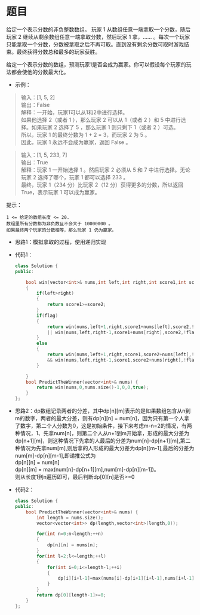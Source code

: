 # 题目
给定一个表示分数的非负整数数组。 玩家 1 从数组任意一端拿取一个分数，随后玩家 2 继续从剩余数组任意一端拿取分数，然后玩家 1 拿，…… 。每次一个玩家只能拿取一个分数，分数被拿取之后不再可取。直到没有剩余分数可取时游戏结束。最终获得分数总和最多的玩家获胜。

给定一个表示分数的数组，预测玩家1是否会成为赢家。你可以假设每个玩家的玩法都会使他的分数最大化。

 

* 示例：

>输入：[1, 5, 2]<br>
输出：False<br>
解释：一开始，玩家1可以从1和2中进行选择。<br>
如果他选择 2（或者 1 ），那么玩家 2 可以从 1（或者 2 ）和 5 中进行选择。如果玩家 2 选择了 5 ，那么玩家 1 则只剩下 1（或者 2 ）可选。<br>
所以，玩家 1 的最终分数为 1 + 2 = 3，而玩家 2 为 5 。<br>
因此，玩家 1 永远不会成为赢家，返回 False 。

>输入：[1, 5, 233, 7]<br>
输出：True<br>
解释：玩家 1 一开始选择 1 。然后玩家 2 必须从 5 和 7 中进行选择。无论玩家 2 选择了哪个，玩家 1 都可以选择 233 。<br>
     最终，玩家 1（234 分）比玩家 2（12 分）获得更多的分数，所以返回 True，表示玩家 1 可以成为赢家。

 

提示：

    1 <= 给定的数组长度 <= 20.
    数组里所有分数都为非负数且不会大于 10000000 。
    如果最终两个玩家的分数相等，那么玩家 1 仍为赢家。

* 思路1：模拟拿取的过程，使用递归实现
* 代码1：
    ```C++
    class Solution {
    public:

        bool win(vector<int>& nums,int left,int right,int score1,int score2,bool flag)
        {
            if(left>right)
            {
                return score1>=score2;
            }
            if(flag)
            {
                return win(nums,left+1,right,score1+nums[left],score2,!flag) 
                || win(nums,left,right-1,score1+nums[right],score2,!flag);
            }
            else
            {
                return win(nums,left+1,right,score1,score2+nums[left],!flag) 
                && win(nums,left,right-1,score1,score2+nums[right],!flag);
            }

        }
        bool PredictTheWinner(vector<int>& nums) {
            return win(nums,0,nums.size()-1,0,0,true);
        }
    };
    ```

* 思路2：dp数组记录两者的分差，其中dp[n][m]表示的是如果数组包含从n到m的数字，两者的最大分差，则有dp[n][n] = num[n]，因为只有第一个人拿了数字，第二个人分数为0，这是初始条件，接下来考虑m-n=2的情况，有两种情况，1、先拿num[n]，则第二个人从n+1到m开始拿，形成的最大分差为dp[n+1][m]，则这种情况下先拿的人最后的分差为num[n]-dp[n+1][m],第二种情况为先拿num[m],则后拿的人形成的最大分差为dp[n][m-1],最后的分差为num[m]-dp[n][m-1],即递推公式为<br>dp[n][n] = num[n]<br>
dp[n][m] = max(num[n]-dp[n+1][m],num[m]-dp[n][m-1])。<br>
则从长度1到n遍历即可，最后判断dp[0][n]是否>=0
* 代码2：
    ```C++
    class Solution {
    public:
        bool PredictTheWinner(vector<int>& nums) {
            int length = nums.size();
            vector<vector<int>> dp(length,vector<int>(length,0));

            for(int n=0;n<length;++n)
            {
                dp[n][n] = nums[n];
            }
            for(int l=2;l<=length;++l)
            {
                for(int i=0;i<=length-l;++i)
                {
                    dp[i][i+l-1]=max(nums[i]-dp[i+1][i+l-1],nums[i+l-1]-dp[i][i+l-2]);
                }
            }
            return dp[0][length-1]>=0;
        }
    };
    ```